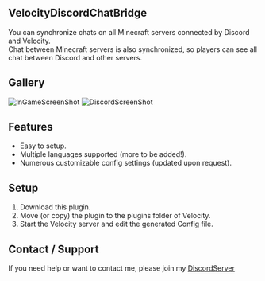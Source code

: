## VelocityDiscordChatBridge
You can synchronize chats on all Minecraft servers connected by Discord and Velocity.  
Chat between Minecraft servers is also synchronized, so players can see all chat between Discord and other servers.

## Gallery
![InGameScreenShot](https://cdn.modrinth.com/data/cached_images/a8c082642a900978531f63921ae2eb99cf7aa1fa.png)
![DiscordScreenShot](https://cdn.modrinth.com/data/cached_images/8169193ec79df2ed62bcd1f9b782209599fd41c6.png)

## Features
- Easy to setup.
- Multiple languages supported (more to be added!).
- Numerous customizable config settings (updated upon request).

## Setup
1. Download this plugin.
2. Move (or copy) the plugin to the plugins folder of Velocity.
3. Start the Velocity server and edit the generated Config file.

## Contact / Support
If you need help or want to contact me, please join my [DiscordServer](https://discord.gg/yefxV4839M)  